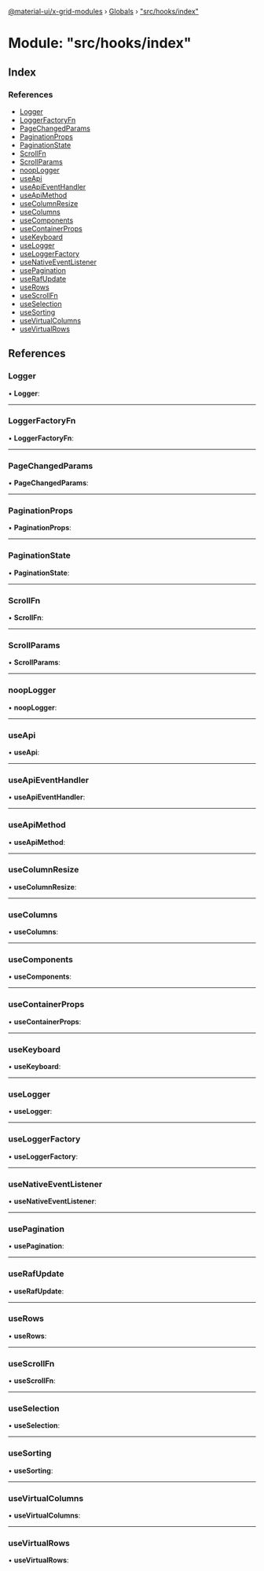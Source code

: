 [@material-ui/x-grid-modules](../README.md) › [Globals](../globals.md) › ["src/hooks/index"](_src_hooks_index_.md)

# Module: "src/hooks/index"

## Index

### References

- [Logger](_src_hooks_index_.md#logger)
- [LoggerFactoryFn](_src_hooks_index_.md#loggerfactoryfn)
- [PageChangedParams](_src_hooks_index_.md#pagechangedparams)
- [PaginationProps](_src_hooks_index_.md#paginationprops)
- [PaginationState](_src_hooks_index_.md#paginationstate)
- [ScrollFn](_src_hooks_index_.md#scrollfn)
- [ScrollParams](_src_hooks_index_.md#scrollparams)
- [noopLogger](_src_hooks_index_.md#nooplogger)
- [useApi](_src_hooks_index_.md#useapi)
- [useApiEventHandler](_src_hooks_index_.md#useapieventhandler)
- [useApiMethod](_src_hooks_index_.md#useapimethod)
- [useColumnResize](_src_hooks_index_.md#usecolumnresize)
- [useColumns](_src_hooks_index_.md#usecolumns)
- [useComponents](_src_hooks_index_.md#usecomponents)
- [useContainerProps](_src_hooks_index_.md#usecontainerprops)
- [useKeyboard](_src_hooks_index_.md#usekeyboard)
- [useLogger](_src_hooks_index_.md#uselogger)
- [useLoggerFactory](_src_hooks_index_.md#useloggerfactory)
- [useNativeEventListener](_src_hooks_index_.md#usenativeeventlistener)
- [usePagination](_src_hooks_index_.md#usepagination)
- [useRafUpdate](_src_hooks_index_.md#userafupdate)
- [useRows](_src_hooks_index_.md#userows)
- [useScrollFn](_src_hooks_index_.md#usescrollfn)
- [useSelection](_src_hooks_index_.md#useselection)
- [useSorting](_src_hooks_index_.md#usesorting)
- [useVirtualColumns](_src_hooks_index_.md#usevirtualcolumns)
- [useVirtualRows](_src_hooks_index_.md#usevirtualrows)

## References

### Logger

• **Logger**:

---

### LoggerFactoryFn

• **LoggerFactoryFn**:

---

### PageChangedParams

• **PageChangedParams**:

---

### PaginationProps

• **PaginationProps**:

---

### PaginationState

• **PaginationState**:

---

### ScrollFn

• **ScrollFn**:

---

### ScrollParams

• **ScrollParams**:

---

### noopLogger

• **noopLogger**:

---

### useApi

• **useApi**:

---

### useApiEventHandler

• **useApiEventHandler**:

---

### useApiMethod

• **useApiMethod**:

---

### useColumnResize

• **useColumnResize**:

---

### useColumns

• **useColumns**:

---

### useComponents

• **useComponents**:

---

### useContainerProps

• **useContainerProps**:

---

### useKeyboard

• **useKeyboard**:

---

### useLogger

• **useLogger**:

---

### useLoggerFactory

• **useLoggerFactory**:

---

### useNativeEventListener

• **useNativeEventListener**:

---

### usePagination

• **usePagination**:

---

### useRafUpdate

• **useRafUpdate**:

---

### useRows

• **useRows**:

---

### useScrollFn

• **useScrollFn**:

---

### useSelection

• **useSelection**:

---

### useSorting

• **useSorting**:

---

### useVirtualColumns

• **useVirtualColumns**:

---

### useVirtualRows

• **useVirtualRows**:
